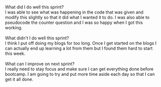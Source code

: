 What did I do well this sprint?<br>
I was able to see what was happening in the code that was given and modify this slightly so that it did what I wanted it to do. I was also able to pseudocode the counter question and I was so happy when I got this working.
<br>
<br>
 What didn't I do well this sprint?<br>
I think I put off doing my blogs for too long. Once I get started on the blogs I can actually end up learning a lot from them but I found them hard to start this week.
<br>
<br>
What can I improve on next sprint?<br>
I really need to stay focus and make sure I can get everything done before bootcamp. I am going to try and put more time aside each day so that I can get it all done.
